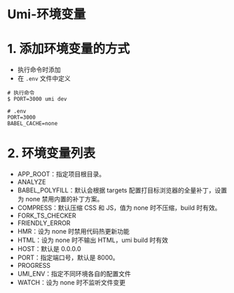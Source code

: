 # Umi-环境变量

# 1. 添加环境变量的方式

* 执行命令时添加
* 在 `.env` 文件中定义

```
# 执行命令
$ PORT=3000 umi dev

# .env
PORT=3000
BABEL_CACHE=none
```

# 2. 环境变量列表

* APP_ROOT：指定项目根目录。
* ANALYZE
* BABEL_POLYFILL：默认会根据 targets 配置打目标浏览器的全量补丁，设置为 none 禁用内置的补丁方案。
* COMPRESS：默认压缩 CSS 和 JS，值为 none 时不压缩，build 时有效。
* FORK_TS_CHECKER
* FRIENDLY_ERROR
* HMR：设为 none 时禁用代码热更新功能
* HTML：设为 none 时不输出 HTML，umi build 时有效
* HOST：默认是 0.0.0.0
* PORT：指定端口号，默认是 8000。
* PROGRESS
* UMI_ENV：指定不同环境各自的配置文件
* WATCH：设为 none 时不监听文件变更